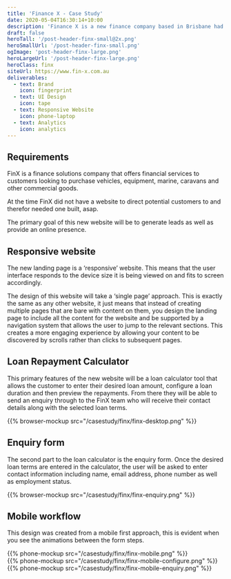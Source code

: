 ```yaml
---
title: 'Finance X - Case Study'
date: 2020-05-04T16:30:14+10:00
description: 'Finance X is a new finance company based in Brisbane had all their merch labelled with their domain but no website! This popup site was created in a weekend to help them start taking traffic and capturing finance enquiries.'
draft: false
heroTall: '/post-header-finx-small@2x.png'
heroSmallUrl: '/post-header-finx-small.png'
ogImage: 'post-header-finx-large.png'
heroLargeUrl: '/post-header-finx-large.png'
heroClass: finx
siteUrl: https://www.fin-x.com.au
deliverables:
  - text: Brand
    icon: fingerprint
  - text: UI Design
    icon: tape
  - text: Responsive Website
    icon: phone-laptop
  - text: Analytics
    icon: analytics
---
```


## Requirements

FinX is a finance solutions company that offers financial services to customers looking to purchase vehicles, equipment, marine, caravans and other commercial goods.

At the time FinX did not have a website to direct potential customers to and therefor needed one built, asap. 

The primary goal of this new website will be to generate leads as well as provide an online presence.

## Responsive website

The new landing page is a ‘responsive’ website. This means that the user interface responds to the device size it is being viewed on and fits to screen accordingly.

The design of this website will take a ‘single page’ approach. This is exactly the same as any other website, it just means that instead of creating multiple pages that are bare with content on them, you design the landing page to include all the content for the website and be supported by a navigation system that allows the user to jump to the relevant sections. This creates a more engaging experience by allowing your content to be discovered by scrolls rather than clicks to subsequent pages.

## Loan Repayment Calculator

This primary features of the new website will be a loan calculator tool that allows the customer to enter their desired loan amount, configure a loan duration and then preview the repayments. From there they will be able to send an enquiry through to the FinX team who will receive their contact details along with the selected loan terms.

{{% browser-mockup src="/casestudy/finx/finx-desktop.png" %}}

## Enquiry form

The second part to the loan calculator is the enquiry form. Once the desired loan terms are entered in the calculator, the user will be asked to enter contact information including name, email address, phone number as well as employment status.

{{% browser-mockup src="/casestudy/finx/finx-enquiry.png" %}}

## Mobile workflow

This design was created from a mobile first approach, this is evident when you see the animations between the form steps.

<div class="phones">
<div class="phones__wrap">
<div class="phones__list">
  <div>
    {{% phone-mockup src="/casestudy/finx/finx-mobile.png" %}}
  </div>
  <div>
    {{% phone-mockup src="/casestudy/finx/finx-mobile-configure.png" %}}
  </div>
  <div>
    {{% phone-mockup src="/casestudy/finx/finx-mobile-enquiry.png" %}}
  </div>
</div>
</div>
</div>
